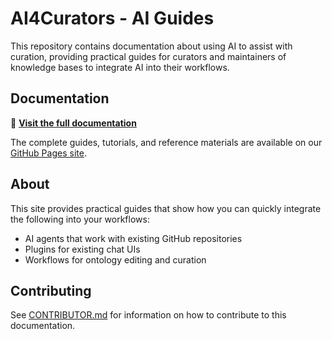 # AI4Curators - AI Guides

This repository contains documentation about using AI to assist with curation, providing practical guides for curators and maintainers of knowledge bases to integrate AI into their workflows.

## Documentation

📖 **[Visit the full documentation](https://ai4curation.github.io/aidocs/)**

The complete guides, tutorials, and reference materials are available on our [GitHub Pages site](https://ai4curation.github.io/aidocs/).

## About

This site provides practical guides that show how you can quickly integrate the following into your workflows:
- AI agents that work with existing GitHub repositories
- Plugins for existing chat UIs
- Workflows for ontology editing and curation

## Contributing

See [CONTRIBUTOR.md](CONTRIBUTOR.md) for information on how to contribute to this documentation.

